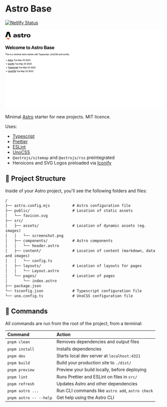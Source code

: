 # Astro Base

[![Netlify Status](https://api.netlify.com/api/v1/badges/ab88bd2f-6bc0-4352-af4f-d7f490975684/deploy-status)](https://app.netlify.com/sites/astro-base/deploys)

![screenshot](https://github.com/hellotham/astro-base/blob/main/screenshot.png?raw=true)

Minimal [Astro](https://astro.build) starter for new projects. MIT licence.

Uses:

- [Typescript](https://www.typescriptlang.org/)
- [Prettier](https://prettier.io/)
- [ESLint](https://eslint.org/)
- [UnoCSS](https://unocss.dev/)
- `@astrojs/sitemap` and `@astrojs/rss` preintegrated
- Heroicons and SVG Logos preloaded via [Iconify](https://iconify.design/)

## 🚀 Project Structure

Inside of your Astro project, you'll see the following folders and files:

```text
/
├── astro.config.mjs          # Astro configuration file
├── public/                   # Location of static assets
│   └── favicon.svg
├── src/
│   ├── assets/               # Location of dynamic assets (eg. images)
│   │   └── screenshot.png
│   ├── components/           # Astro components
│   │   └── header.astro
│   ├── content/              # Location of content (markdown, data and images)
│   │   └── config.ts
│   ├── layouts/              # Location of layouts for pages
│   │   └── Layout.astro
│   └── pages/                # Location of pages
│       └── index.astro
├── package.json
└── tsconfig.json             # Typescript configuration file
└── uno.config.ts             # UnoCSS configuration file
```

## 🧞 Commands

All commands are run from the root of the project, from a terminal:

| Command                   | Action                                           |
| :------------------------ | :----------------------------------------------- |
| `pnpm clean`              | Removes dependencies and output files            |
| `pnpm install`            | Installs dependencies                            |
| `pnpm dev`                | Starts local dev server at `localhost:4321`      |
| `pnpm build`              | Build your production site to `./dist/`          |
| `pnpm preview`            | Preview your build locally, before deploying     |
| `pnpm lint`               | Runs Prettier and ESLint on files in `src/`      |
| `pnpm refresh`            | Updates Astro and other dependencies             |
| `pnpm astro ...`          | Run CLI commands like `astro add`, `astro check` |
| `pnpm astro -- --help`    | Get help using the Astro CLI                     |
